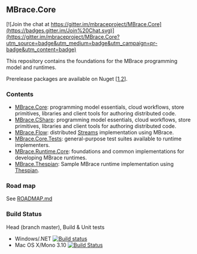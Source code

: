 ## MBrace.Core

[![Join the chat at https://gitter.im/mbraceproject/MBrace.Core](https://badges.gitter.im/Join%20Chat.svg)](https://gitter.im/mbraceproject/MBrace.Core?utm_source=badge&utm_medium=badge&utm_campaign=pr-badge&utm_content=badge)

This repository contains the foundations for the MBrace programming model and runtimes.

Prerelease packages are available on Nuget [[1](http://www.nuget.org/packages/MBrace.Core),[2](http://www.nuget.org/packages/MBrace.Runtime.Core)].

### Contents

* [MBrace.Core](https://github.com/mbraceproject/MBrace.Core/tree/master/src/MBrace.Core): programming model essentials, cloud workflows, store primitives, libraries and client tools for authoring distributed code.
* [MBrace.CSharp](https://github.com/mbraceproject/MBrace.Core/tree/master/src/MBrace.Core): programming model essentials, cloud workflows, store primitives, libraries and client tools for authoring distributed code.
* [MBrace.Flow](https://github.com/mbraceproject/MBrace.Core/tree/master/src/MBrace.Flow): distributed [Streams](http://nessos.github.io/Streams/) implementation using MBrace.
* [MBrace.Core.Tests](https://github.com/mbraceproject/MBrace.Core/tree/master/tests/MBrace.Core.Tests): general-purpose test suites available to runtime implementers.
* [MBrace.Runtime.Core](https://github.com/mbraceproject/MBrace.Core/tree/master/src/MBrace.Runtime.Core): foundations and common implementations for developing MBrace runtimes.
* [MBrace.Thespian](https://github.com/mbraceproject/MBrace.Core/tree/master/samples/MBrace.Thespian): Sample MBrace runtime implementation using [Thespian](http://nessos.github.io/Thespian).

### Road map

See [ROADMAP.md](ROADMAP.md)

### Build Status

Head (branch master), Build & Unit tests
  * Windows/.NET [![Build status](https://ci.appveyor.com/api/projects/status/3yaglw86q7vnja7w/branch/master?svg=true)](https://ci.appveyor.com/project/nessos/mbrace-core/branch/master)
  * Mac OS X/Mono 3.10 [![Build Status](https://travis-ci.org/mbraceproject/MBrace.Core.png?branch=master)](https://travis-ci.org/mbraceproject/MBrace.Core/branches)
